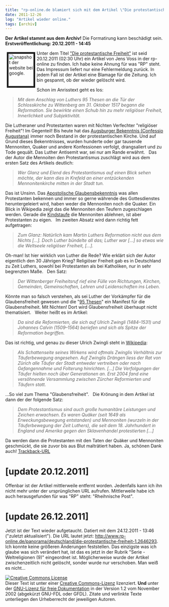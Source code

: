 ```yaml
---
title: "rp-online.de blamiert sich mit dem Artikel \"Die protestantische Freiheit\" [update 26.12.2011] "
date: 2011-12-26
log: "Artikel wieder online."
tags: [archiv]
---
```

**Der Artikel stammt aus dem Archiv!** Die Formatirung kann beschädigt sein.
**Erstveröffentlichung: 20.12.2011 - 14:45**

<a href="http://www.the-independent-friend.de/files/rp_protestantismus.png"><img width="80" vspace="5" border="5" hspace="5" height="103" align="left" alt="snapshot der website bei google." src="http://www.the-independent-friend.de/files/rp_protestantismus.png" /></a>Unter dem Titel <a href="http://nachrichten.rp-online.de/kultur/die-protestantische-freiheit-1.2646293">&quot;Die protestantische Freiheit&quot;</a> ist seid 20.12.2011 (02:30 Uhr) ein Artikel von Jens Voss in der rp-online zu finden. Ich habe keine Ahnung f&uuml;r was &quot;RP&quot; steht. Das Impressum liefert nur eine Fehlermeldung zur&uuml;ck. In jedem Fall ist der Artikel eine Blamage f&uuml;r die Zeitung. Ich bin gespannt, ob der wieder gel&ouml;scht wird.
<!--break-->
Schon im Anrisstext geht es los:
<blockquote><i>Mit dem Anschlag von Luthers 95 Thesen an die T&uuml;r der Schlosskirche zu Wittenberg am 31. Oktober 1517 begann die Reformation. Sie bewirkte einen Schub hin zu mehr religi&ouml;ser Freiheit, Innerlichkeit und Subjektivit&auml;t. </i></blockquote>
Die Lutheraner und Protestanten waren mit Nichten Verfechter &quot;religi&ouml;ser Freiheit&quot;! Im Gegenteil! Bis heute hat das <a href="http://de.wikipedia.org/wiki/Confessio_Augustana">Augsburger Bekenntnis (Confessio Augustana)</a> immer noch Bestand in der protestantischen Kirche. Und auf Grund dieses Bekenntnisses, wurden hunderte oder gar tausende Mennoniten, Quaker und andere Konfessionen verfolgt, drangsaliert und zu Tode gequ&auml;lt. Das Luther Antisemit war, sei nur am Rande erw&auml;hnt.
&nbsp;
Das der Autor die Mennoiten den Protestantismus zuschl&auml;gt wird aus dem ersten Satz des Artikels deutlich:
<blockquote><i> Wer Glanz und Elend des Protestantismus auf einen Blick sehen m&ouml;chte, der kann dies in Krefeld an einer entz&uuml;ckenden Mennonitenkirche mitten in der Stadt tun.</i></blockquote>
Das ist Unsinn. Das <a href="http://de.wikipedia.org/wiki/Apostolisches_Glaubensbekenntnis">Apostolische Glaubensbekenntnis</a> was allen Protestanten bekennen und immer so gerne w&auml;hrende des Gottesdienstes heruntergeleiert wird, haben weder die Mennoniten noch die Quaker. Ein Blick in Wikipedia zeigt das die Mennoniten den Teufern zugeschlagen werden. Gerade die <a href="http://de.wikipedia.org/wiki/Kindertaufe">Kindstaufe</a> die Mennoniten ablehnen, ist aber Protestanten zu eigen.
&nbsp;
Im zweiten Absatz wird dann richtig fett aufgetragen:
<blockquote><i>Zum Glanz: Nat&uuml;rlich kam Martin Luthers Reformation nicht aus dem Nichts [...]. Doch Luther b&uuml;ndelte all das; Luther war [...] so etwas wie die Weltseele religi&ouml;ser Freiheit, [...].</i></blockquote>
Oh-man! Ist hier wirklich von Luther die Rede? Wie erkl&auml;rt sich der Autor eigentlich den 30 J&auml;hrigen Krieg? Religi&ouml;ser Freiheit gab es in Deutschland zu Zeit Luthers, sowohl bei Protestanten als bei Katholiken, nur in sehr begrenzten Ma&szlig;e.
&nbsp;
Den Satz:
<blockquote><i>Der Wittenberger Freiheitsruf rief eine F&uuml;lle von Richtungen, Kirchen, Gemeinden, Gemeinschaften, Lehren und Leidenschaften ins Leben.</i></blockquote>
K&ouml;nnte man so falsch verstehen, als sei Luther der Vork&auml;mpfer f&uuml;r die Glaubensfreiheit gewesen und die &quot;<a href="http://de.wikipedia.org/wiki/95_Thesen">95 Thesen</a>&quot; ein Manifest f&uuml;r die Glaubensfreiheit. Mit Nichten! Dort wird Glaubensfreiheit &uuml;berhaupt nicht thematisiert.
&nbsp;
Weiter hei&szlig;t es im Artikel:
<blockquote><i>Da sind die Reformierten, die sich auf Ulrich Zwingli (1484&ndash;1531) und Johannes Calvin (1509&ndash;1564) beriefen und sich als Spitze der Reformation begriffen.</i></blockquote>
Das ist richtig, und genau zu dieser Ulrich Zwingli steht in <a href="http://de.wikipedia.org/wiki/Ulrich_Zwingli#T.C3.A4ufer">Wikipedia</a>:
<blockquote><i>Als Schattenseite seines Wirkens wird oftmals Zwinglis Verh&auml;ltnis zur T&auml;uferbewegung angesehen. Auf Zwinglis Dr&auml;ngen liess der Rat von Z&uuml;rich alle T&auml;ufer der Stadt entweder vertreiben oder nach Gefangennahme und Folterung hinrichten. [...] Die Verfolgungen der T&auml;ufer hielten noch &uuml;ber Generationen an. Erst 2004 fand eine vers&ouml;hnende Versammlung zwischen Z&uuml;rcher Reformierten und T&auml;ufern statt.</i></blockquote>
...So viel zum Thema &quot;Glaubensfreiheit&quot;.
&nbsp;
Die Kr&ouml;nung in dem Artikel ist dann der der folgende Satz:
<blockquote><i>Dem Protestantismus sind auch gro&szlig;e humanit&auml;re Leistungen und Zeichen erwachsen. Es waren Qu&auml;ker (seit 1649 als Erweckungsbewegung entstanden) und Mennoniten (wurzeln in der T&auml;uferbewegung der Zeit Luthers), die seit dem 18. Jahrhundert in England und Amerika gegen den Sklavenhandel protestierten [...]</i></blockquote>
Da werden dann die Protestanten mit den Taten der Qu&auml;ker und Mennoniten geschm&uuml;ckt, die sie zuvor bis aus Blut maltr&auml;tiert haben. Ja, sch&ouml;nen Dank auch!   <a href=" http://nachrichten.rp-online.de/trackback/ping/2646293">Trackback-URL</a>
<h1>[update 20.12.2011]</h1>
Offenbar ist der Artikel mittlerweile entfernt worden. Jedenfalls kann ich ihn nicht mehr unter der urspr&uuml;nglichen URL aufrufen. Mittlerweile habe ich auch herausgefunden f&uuml;r was &quot;RP&quot; steht: &quot;Rheihnische Post&quot;.

<h1>[update 26.12.2011] </h1>

Jetzt ist der Text wieder aufgetaucht. Datiert mit dem  24.12.2011 - 13:46 ("zuletzt aktualisiert"). Die URL lautet jetzt: 
<a href="http://www.rp-online.de/panorama/deutschland/die-protestantische-freiheit-1.2646293">http://www.rp-online.de/panorama/deutschland/die-protestantische-freiheit-1.2646293</a>. Ich konnte keine größeren Änderungen feststellen. Das einzigste was ich glaube was sich verändert hat, ist das es jetzt in der Rubrik "Serie - Weltreligionen (9)" eingeordnet ist. Möglicherweise wurde der Artikel zwischenzeitlich nicht gelöscht, sonder wurde nur verschoben. Man weiß es nicht...




<a href="http://creativecommons.org/licenses/by-sa/3.0/de/" rel="license"><img src="http://i.creativecommons.org/l/by-sa/3.0/de/88x31.png" style="border-width: 0pt;" alt="Creative Commons License" /></a><br />
Dieser <span rel="dc:type" href="http://purl.org/dc/dcmitype/Text" xmlns:dc="http://purl.org/dc/elements/1.1/">Text</span> ist unter einer <a href="http://creativecommons.org/licenses/by-sa/3.0/de/" rel="license">Creative Commons-Lizenz</a> lizenziert. **Und** unter der <a href="http://de.wikipedia.org/wiki/GFDL">GNU-Lizenz f&uuml;r freie Dokumentation</a> in der Version 1.2 vom November 2002 (abgek&uuml;rzt GNU-FDL oder GFDL). Zitate und verlinkte Texte unterliegen den Urheberrecht der jeweiligen Autoren.

